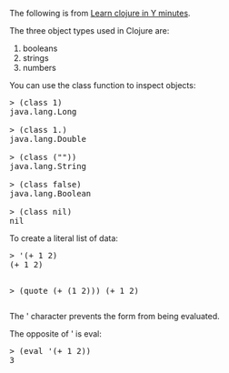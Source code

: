 <p>The following is from <a href="http://learnxinyminutes.com/docs/clojure/" target="_blank">Learn clojure in Y minutes</a>.</p>

<p>The three object types used in Clojure are:</p>
<ol>
<li>booleans</li>
<li>strings</li>
<li>numbers</li>
</ol>

<p>You can use the <span class="code">class</span> function to inspect objects:</p>

<pre>&gt; (class 1)
java.lang.Long

&gt; (class 1.)
java.lang.Double

&gt; (class (""))
java.lang.String

&gt; (class false)
java.lang.Boolean

&gt; (class nil)
nil</pre>

<p>To create a literal list of data:</p>
<pre>&gt; '(+ 1 2)
(+ 1 2)

&gt; (quote (+ (1 2)))
(+ 1 2)</pre>

<p>The <span class="code">'</span> character prevents the form from being evaluated.</p>

<p>The opposite of <span class="code">'</span> is eval:</p>
<pre>&gt; (eval '(+ 1 2))
3</pre>